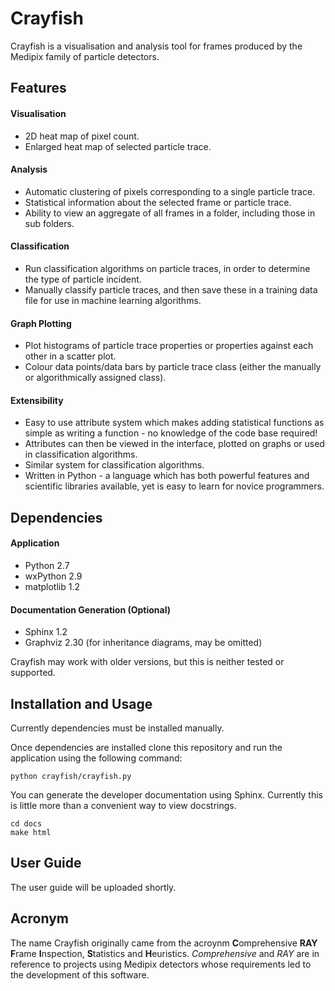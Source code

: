 # Crayfish

Crayfish is a visualisation and analysis tool for frames produced by the Medipix family of particle detectors.

## Features

#### Visualisation
- 2D heat map of pixel count.
- Enlarged heat map of selected particle trace.

#### Analysis
- Automatic clustering of pixels corresponding to a single particle trace.
- Statistical information about the selected frame or particle trace.
- Ability to view an aggregate of all frames in a folder, including those in sub folders.

#### Classification
- Run classification algorithms on particle traces, in order to determine the type of particle incident.
- Manually classify particle traces, and then save these in a training data file for use in machine learning algorithms.

#### Graph Plotting
- Plot histograms of particle trace properties or properties against each other in a scatter plot.
- Colour data points/data bars by particle trace class (either the manually or algorithmically assigned class).

#### Extensibility
- Easy to use attribute system which makes adding statistical functions as simple as writing a function - no knowledge of the code base required!
- Attributes can then be viewed in the interface, plotted on graphs or used in classification algorithms.
- Similar system for classification algorithms.
- Written in Python - a language which has both powerful features and scientific libraries available, yet is easy to learn for novice programmers.

## Dependencies

#### Application
- Python 2.7
- wxPython 2.9
- matplotlib 1.2

#### Documentation Generation (Optional)
- Sphinx 1.2
- Graphviz 2.30 (for inheritance diagrams, may be omitted)

Crayfish may work with older versions, but this is neither tested or supported.

## Installation and Usage

Currently dependencies must be installed manually.

Once dependencies are installed clone this repository and run the
application using the following command:

    python crayfish/crayfish.py

You can generate the developer documentation using Sphinx. Currently
this is little more than a convenient way to view docstrings.

    cd docs
    make html

## User Guide

The user guide will be uploaded shortly.

## Acronym

The name Crayfish originally came from the acroynm **C**omprehensive **RAY**
**F**rame **I**nspection, **S**tatistics and **H**euristics. _Comprehensive_ and _RAY_ are in reference to projects using Medipix detectors whose requirements led to the development of this software.
